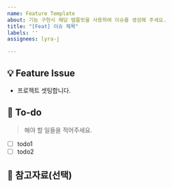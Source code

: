 ```yaml
---
name: Feature Template
about: 기능 구현시 해당 템플릿을 사용하여 이슈를 생성해 주세요.
title: "[Feat] 이슈 제목"
labels: ''
assignees: lyra-j

---
```


## 💡 Feature Issue
- 프로젝트 셋팅합니다.

## 🌿  To-do
> 해야 할 일들을 적어주세요.
- [ ] todo1
- [ ] todo2

## 📂 참고자료(선택)
>

